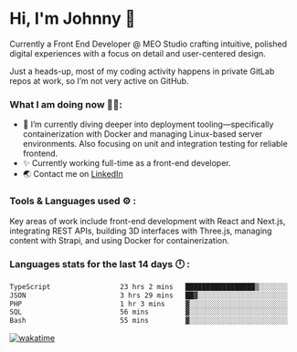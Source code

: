 # Hi, I'm Johnny 👋

Currently a Front End Developer @ MEO Studio crafting intuitive, polished digital experiences with a focus on detail and user-centered design.

Just a heads-up, most of my coding activity happens in private GitLab repos at work, so I’m not very active on GitHub.

### What I am doing now 🧑‍💻:

- 🔭 I’m currently diving deeper into deployment tooling—specifically containerization with Docker and managing Linux-based server environments. Also focusing on unit and integration testing for reliable frontend.
- ✨ Currently working full-time as a front-end developer.
- 🌏 Contact me on [LinkedIn](https://www.linkedin.com/in/johchai/)

### Tools & Languages used ⚙️ :

Key areas of work include front-end development with React and Next.js, integrating REST APIs, building 3D interfaces with Three.js, managing content with Strapi, and using Docker for containerization.

### Languages stats for the last 14 days 🕛 :

<!--START_SECTION:waka-->

```txt
TypeScript                 23 hrs 2 mins   █████████████████▒░░░░░░░   69.79 %
JSON                       3 hrs 29 mins   ██▓░░░░░░░░░░░░░░░░░░░░░░   10.58 %
PHP                        1 hr 3 mins     ▓░░░░░░░░░░░░░░░░░░░░░░░░   03.22 %
SQL                        56 mins         ▓░░░░░░░░░░░░░░░░░░░░░░░░   02.84 %
Bash                       55 mins         ▓░░░░░░░░░░░░░░░░░░░░░░░░   02.83 %
```

<!--END_SECTION:waka-->

[![wakatime](https://wakatime.com/badge/user/0cd14e89-b357-451d-b5c1-4a79286fb5a6.svg)](https://wakatime.com/@0cd14e89-b357-451d-b5c1-4a79286fb5a6)
